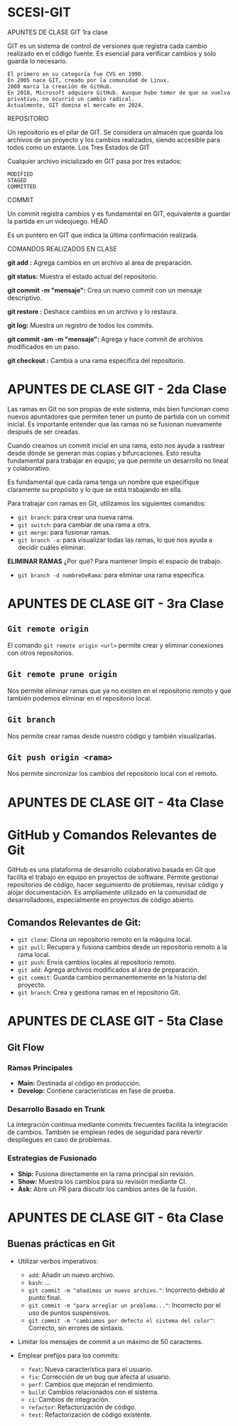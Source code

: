 # SCESI-GIT
APUNTES DE CLASE 
GIT  1ra clase
 

GIT es un sistema de control de versiones que registra cada cambio realizado en el código fuente. Es esencial para verificar cambios y solo guarda lo necesario.

    El primero en su categoría fue CVS en 1990.
    En 2005 nace GIT, creado por la comunidad de Linux.
    2008 marca la creación de GitHub.
    En 2018, Microsoft adquiere GitHub. Aunque hubo temor de que se vuelva privativo, no ocurrió un cambio radical.
    Actualmente, GIT domina el mercado en 2024.

REPOSITORIO

Un repositorio es el pilar de GIT. Se considera un almacén que guarda los archivos de un proyecto y los cambios realizados, siendo accesible para todos como un estante.
Los Tres Estados de GIT

Cualquier archivo inicializado en GIT pasa por tres estados:

    MODIFIED
    STAGED
    COMMITTED

COMMIT

Un commit registra cambios y es fundamental en GIT, equivalente a guardar la partida en un videojuego.
HEAD

Es un puntero en GIT que indica la última confirmación realizada.

COMANDOS REALIZADOS EN CLASE


**git add <archivo>:** Agrega cambios en un archivo al área de preparación.

**git status:** Muestra el estado actual del repositorio.

**git commit -m "mensaje":** Crea un nuevo commit con un mensaje descriptivo.

**git restore <archivo>:** Deshace cambios en un archivo y lo restaura.

**git log:** Muestra un registro de todos los commits.

**git commit -am -m "mensaje":** Agrega y hace commit de archivos modificados en un paso.

**git checkout <rama>:** Cambia a una rama específica del repositorio.

# **APUNTES DE CLASE GIT - 2da Clase**

Las ramas en Git no son propias de este sistema, más bien funcionan como nuevos apuntadores que permiten tener un punto de partida con un commit inicial. Es importante entender que las ramas no se fusionan nuevamente después de ser creadas.

Cuando creamos un commit inicial en una rama, esto nos ayuda a rastrear desde dónde se generan más copias y bifurcaciones. Esto resulta fundamental para trabajar en equipo, ya que permite un desarrollo no lineal y colaborativo.

Es fundamental que cada rama tenga un nombre que especifique claramente su propósito y lo que se está trabajando en ella.

Para trabajar con ramas en Git, utilizamos los siguientes comandos:
- `git branch`: para crear una nueva rama.
- `git switch`: para cambiar de una rama a otra.
- `git merge`: para fusionar ramas.
- `git branch -a`: para visualizar todas las ramas, lo que nos ayuda a decidir cuáles eliminar.

**ELIMINAR RAMAS**
¿Por qué? Para mantener limpio el espacio de trabajo.
- `git branch -d nombreDeRama`: para eliminar una rama específica.

# **APUNTES DE CLASE GIT - 3ra Clase**

## `Git remote origin`
El comando `git remote origin <url>` permite crear y eliminar conexiones con otros repositorios.

## `Git remote prune origin`
Nos permite eliminar ramas que ya no existen en el repositorio remoto y que también podemos eliminar en el repositorio local.

## `Git branch`
Nos permite crear ramas desde nuestro código y también visualizarlas.

## `Git push origin <rama>`
Nos permite sincronizar los cambios del repositorio local con el remoto.


# **APUNTES DE CLASE GIT - 4ta Clase**

# GitHub y Comandos Relevantes de Git

GitHub es una plataforma de desarrollo colaborativo basada en Git que facilita el trabajo en equipo en proyectos de software. Permite gestionar repositorios de código, hacer seguimiento de problemas, revisar código y alojar documentación. Es ampliamente utilizado en la comunidad de desarrolladores, especialmente en proyectos de código abierto.

## Comandos Relevantes de Git:

- `git clone`: Clona un repositorio remoto en la máquina local.
- `git pull`: Recupera y fusiona cambios desde un repositorio remoto a la rama local.
- `git push`: Envía cambios locales al repositorio remoto.
- `git add`: Agrega archivos modificados al área de preparación.
- `git commit`: Guarda cambios permanentemente en la historia del proyecto.
- `git branch`: Crea y gestiona ramas en el repositorio Git.


# APUNTES DE CLASE GIT - 5ta Clase

## Git Flow

### Ramas Principales

- **Main:** Destinada al código en producción.
- **Develop:** Contiene características en fase de prueba.

### Desarrollo Basado en Trunk

La integración continua mediante commits frecuentes facilita la integración de cambios. También se emplean redes de seguridad para revertir despliegues en caso de problemas.

### Estrategias de Fusionado

- **Ship:** Fusiona directamente en la rama principal sin revisión.
- **Show:** Muestra los cambios para su revisión mediante CI.
- **Ask:** Abre un PR para discutir los cambios antes de la fusión.




# APUNTES DE CLASE GIT - 6ta Clase
## Buenas prácticas en Git

- Utilizar verbos imperativos:
  - `add`: Añadir un nuevo archivo.
  - `bash`: ...
  - `git commit -m "añadimos un nuevo archivo."`: Incorrecto debido al punto final.
  - `git commit -m "para arreglar un problema..."`: Incorrecto por el uso de puntos suspensivos.
  - `git commit -m "cambiamos por defecto el sistema del color"`: Correcto, sin errores de sintaxis.

- Limitar los mensajes de commit a un máximo de 50 caracteres.
- Emplear prefijos para los commits:
  - `feat`: Nueva característica para el usuario.
  - `fix`: Corrección de un bug que afecta al usuario.
  - `perf`: Cambios que mejoran el rendimiento.
  - `build`: Cambios relacionados con el sistema.
  - `ci`: Cambios de integración.
  - `refactor`: Refactorización de código.
  - `test`: Refactorización de código existente.









